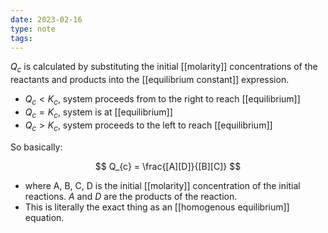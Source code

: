 ```yaml
---
date: 2023-02-16
type: note
tags:
---
```


$Q_{c}$ is calculated by substituting the initial [[molarity]] concentrations of the reactants and products into the [[equilibrium constant]] expression.
- $Q_{c} < K_{c}$, system proceeds from to the right to reach [[equilibrium]]
- $Q_{c} = K_{c}$, system is at [[equilibrium]]
- $Q_{c} > K_{c}$, system proceeds to the left to reach [[equilibrium]]

So basically:

$$
Q_{c} = \frac{[A][D]}{[B][C]}
$$

- where A, B, C, D is the initial [[molarity]] concentration of the initial reactions. $A$ and $D$ are the products of the reaction.
- This is literally the exact thing as an [[homogenous equilibrium]] equation.
